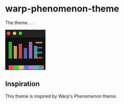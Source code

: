 # warp-phenomenon-theme

The theme . . .

<p align="left">
  <img src="warp-phenomenon-logo.png" width="128" height="128" alt="Phenomenon Theme Logo">
</p>

## Inspiration

This theme is inspired by Warp's Phenomenon theme.